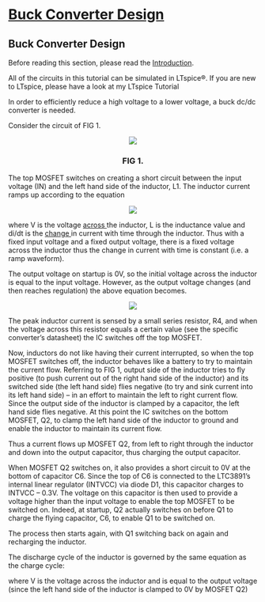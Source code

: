 # <ins>Buck Converter Design </ins>


## Buck Converter Design
Before reading this section, please read the [Introduction](http://www.simonbramble.co.uk/dc_dc_converter_design/dc_dc_converter_design.htm).

All of the circuits in this tutorial can be simulated in LTspice®. If you are new to LTspice, please have a look at my LTspice Tutorial

In order to efficiently reduce a high voltage to a lower voltage, a buck dc/dc converter is needed.

Consider the circuit of FIG 1.

<p align="center">
<img src="https://github.com/mhmwd83/DC-DC-Buck-Converter/assets/96796504/07f1d989-2a3d-40a4-9845-ac19e6008b19">
</p> 

<h3 align="center"> 
  FIG 1.
</h3>

The top MOSFET switches on creating a short circuit between the input voltage (IN) and the left hand side of the inductor, L1. The inductor current ramps up according to the equation

<p align="center">
<img align="center" src="https://github.com/mhmwd83/DC-DC-Buck-Converter/assets/96796504/225f0375-8c17-424e-b593-08932ac474ab">
</p> 

where V is the voltage <ins>across </ins> the inductor, L is the inductance value and di/dt is the <ins>change </ins> in current with time through the inductor. Thus with a fixed input voltage and a fixed output voltage, there is a fixed voltage across the inductor thus the change in current with time is constant (i.e. a ramp waveform).

The output voltage on startup is 0V, so the initial voltage across the inductor is equal to the input voltage. However, as the output voltage changes (and then reaches regulation) the above equation becomes.

<p align="center">
<img src="https://github.com/mhmwd83/DC-DC-Buck-Converter/assets/96796504/44d7378b-939f-486c-b9eb-472a5df7c635">
</p>


The peak inductor current is sensed by a small series resistor, R4, and when the voltage across this resistor equals a certain value (see the specific converter’s datasheet) the IC switches off the top MOSFET.

 

Now, inductors do not like having their current interrupted, so when the top MOSFET switches off, the inductor behaves like a battery to try to maintain the current flow. Referring to FIG 1, output side of the inductor tries to fly positive (to push current  out of the right hand side of the inductor) and its switched side (the left hand side) flies negative (to try and sink current into its left hand side) – in an effort to maintain the left to right current flow. Since the output side of the inductor is clamped by a capacitor, the left hand side flies negative. At this point the IC switches on the bottom MOSFET, Q2, to clamp the left hand side of the inductor to ground and enable the inductor to maintain its current flow.

 

Thus a current flows up MOSFET Q2, from left to right through the inductor and down into the output capacitor, thus charging the output capacitor.

 

When MOSFET Q2 switches on, it also provides a short circuit to 0V at the bottom of capacitor C6. Since the top of C6 is connected to the LTC3891’s internal linear regulator (INTVCC) via diode D1, this capacitor charges to INTVCC – 0.3V. The voltage on this capacitor is then used to provide a voltage higher than the input voltage to enable the top MOSFET to be switched on. Indeed, at startup, Q2 actually switches on before Q1 to charge the flying capacitor, C6, to enable Q1 to be switched on.

 

The process then starts again, with Q1 switching back on again and recharging the inductor.

 

The discharge cycle of the inductor is governed by the same equation as the charge cycle:

 



 

where V is the voltage across the inductor and is equal to the output voltage (since the left hand side of the inductor is clamped to 0V by MOSFET Q2)


